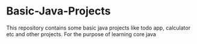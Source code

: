 # Basic-Java-Projects
This repository contains some basic java projects like todo app, calculator etc and other projects. For the purpose of learning core java 
